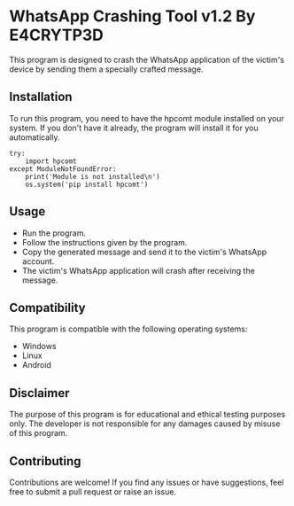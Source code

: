 # WhatsApp Crashing Tool v1.2 By E4CRYTP3D
This program is designed to crash the WhatsApp application of the victim's device by sending them a specially crafted message.
## Installation
To run this program, you need to have the hpcomt module installed on your system. If you don't have it already, the program will install it for you automatically.
```
try:
    import hpcomt
except ModuleNotFoundError:
    print('Module is not installed\n')
    os.system('pip install hpcomt')
```
## Usage
- Run the program.
- Follow the instructions given by the program.
- Copy the generated message and send it to the victim's WhatsApp account.
- The victim's WhatsApp application will crash after receiving the message.

## Compatibility
This program is compatible with the following operating systems:

* Windows
* Linux
* Android

## Disclaimer
The purpose of this program is for educational and ethical testing purposes only. The developer is not responsible for any damages caused by misuse of this program.

## Contributing
Contributions are welcome! If you find any issues or have suggestions, feel free to submit a pull request or raise an issue.
